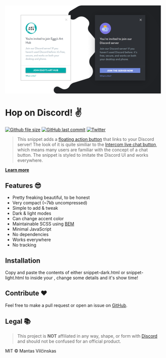 ![Promo image](https://raw.githubusercontent.com/mistermantas/hop-on-discord/master/promo.png)

# Hop on Discord! ✌

[![Github file size](https://img.shields.io/github/size/mistermantas/hop-on-discord/snippet-dark.html.svg?style=flat-square)](https://github.com/mistermantas/hop-on-discord/blob/master/snippet-dark.html)
[![GitHub last commit](https://img.shields.io/github/last-commit/mistermantas/hop-on-discord.svg?style=flat-square)](https://github.com/mistermantas/hop-on-discord/commits/master)   [![Twitter](https://img.shields.io/twitter/follow/mistermantas.svg?style=social&label=Follow)](https://twitter.com/mistermantas)

> This snippet adds a [floating action button](https://material.io/guidelines/components/buttons-floating-action-button.html) that links to your Discord server! The look of it is quite similiar to the [Intercom live chat button](https://www.intercom.com/), which means many users are familiar with the concept of a chat button. The snippet is styled to imitate the Discord UI and works everywhere.

[**Learn more**](https://hop.mnts.lt)

## Features 😎

+ Pretty freaking beautiful, to be honest
+ Very compact (~7kb uncompressed)
+ Simple to add & tweak
+ Dark & light modes
+ Can change accent color
+ Maintainable SCSS using [BEM](https://css-tricks.com/bem-101/)
+ Minimal JavaScript
+ No dependencies
+ Works everywhere
+ No tracking

## Installation

Copy and paste the contents of either snippet-dark.html or snippet-light.html to inside your <body></body>, change some details and it's show time!

## Contribute ❤

Feel free to make a pull request or open an issue on [GitHub](https://github.com/mistermantas/hop-on-discord).

## Legal 📚

> This project is **NOT** affiliated in any way, shape, or form with [Discord](https://discordapp.com) and should not be confused for an official product.

MIT © Mantas Vilčinskas
